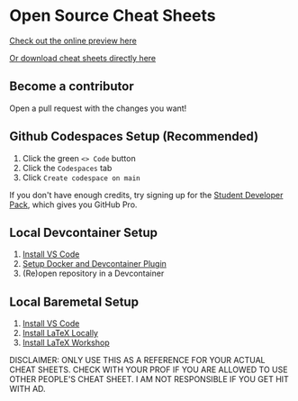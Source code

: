 # Open Source Cheat Sheets

[Check out the online preview here](https://mac-egirls.github.io/oscs)

[Or download cheat sheets directly here](https://github.com/mac-egirls/oscs/releases/tag/latest)

## Become a contributor
Open a pull request with the changes you want!

## Github Codespaces Setup (Recommended)
1. Click the green `<> Code` button
2. Click the `Codespaces` tab
3. Click `Create codespace on main`

If you don't have enough credits,
try signing up for the [Student Developer Pack](https://education.github.com/pack),
which gives you GitHub Pro.

## Local Devcontainer Setup
1. [Install VS Code](https://code.visualstudio.com)
2. [Setup Docker and Devcontainer Plugin](https://code.visualstudio.com/docs/devcontainers/containers)
3. (Re)open repository in a Devcontainer

## Local Baremetal Setup
1. [Install VS Code](https://code.visualstudio.com)
2. [Install LaTeX Locally](https://www.latex-project.org/get)
3. [Install LaTeX Workshop](https://marketplace.visualstudio.com/items?itemName=James-Yu.latex-workshop)

DISCLAIMER: ONLY USE THIS AS A REFERENCE FOR YOUR ACTUAL CHEAT SHEETS.
CHECK WITH YOUR PROF IF YOU ARE ALLOWED TO USE OTHER PEOPLE'S CHEAT SHEET.
I AM NOT RESPONSIBLE IF YOU GET HIT WITH AD.

